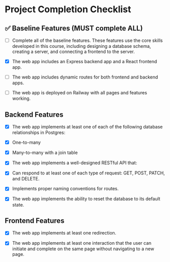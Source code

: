 # Project Completion Checklist

## ✅ Baseline Features (MUST complete ALL)

- [ ] Complete all of the baseline features. These features use the core skills developed in this course, including designing a database schema, creating a server, and connecting a frontend to the server.

- [x] The web app includes an Express backend app and a React frontend app.

- [ ] The web app includes dynamic routes for both frontend and backend apps.

- [ ] The web app is deployed on Railway with all pages and features working.

## Backend Features

- [x] The web app implements at least one of each of the following database relationships in Postgres:
- [x] One-to-many
- [x] Many-to-many with a join table

- [x] The web app implements a well-designed RESTful API that:
- [x] Can respond to at least one of each type of request: GET, POST, PATCH, and DELETE.
- [x] Implements proper naming conventions for routes.

- [x] The web app implements the ability to reset the database to its default state.

## Frontend Features

- [x] The web app implements at least one redirection.

- [x] The web app implements at least one interaction that the user can initiate and complete on the same page without navigating to a new page.
